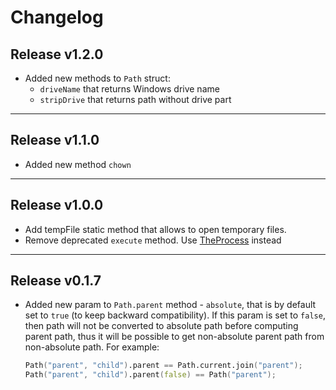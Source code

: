 # Changelog

## Release v1.2.0

- Added new methods to `Path` struct:
    - `driveName` that returns Windows drive name
    - `stripDrive` that returns path without drive part

---

## Release v1.1.0

- Added new method `chown`

---

## Release v1.0.0

- Add tempFile static method that allows to open temporary files.
- Remove deprecated `execute` method.
  Use [TheProcess](https://code.dlang.org/packages/theprocess) instead

---

## Release v0.1.7

- Added new param to `Path.parent` method - `absolute`, that is by default set to `true` (to keep backward compatibility).
  If this param is set to `false`, then path will not be converted to absolute path before computing parent path,
  thus it will be possible to get non-absolute parent path from non-absolute path.
  For example:

  ```d
  Path("parent", "child").parent == Path.current.join("parent");
  Path("parent", "child").parent(false) == Path("parent");
  ```
